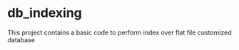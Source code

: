 # db_indexing
This project contains a basic code to perform index over flat file customized database
